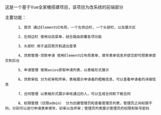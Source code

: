 这是一个基于Vue全家桶搭建项目，该项目为改系统的前端部分

主要功能：
          
          1、首页 通过ElementUI布局，一个左侧边栏，一个头部栏，以及展示区  
          
          2、左侧边栏 使用动态菜单，结合路由部署各项功能   
          
          3、头部栏 用于返回首页和退出登录
          
          4、贷款管理-贷款申请 使用ElementUI布局表单，填写表单信息并提交即可把表单提交到后台
          
          5、申请管理 使用axios获取申请列表，以表格形式展示
          
          6、贷款审批 分为初审和终审，表格展示申请者的粗略信息，可以查看申请者的详细信息
          
          7、合同管理 以表格形式展示审核通过的人，可以生成合同和下载合同
          
          8、权限管理（仅限admin） 分为创建管理员和查看管理员列表，管理员之间权限不同，分别可以进行申请表单填写、初审以及终审；管理员列表展示管理员的权限和账号密码
<!---
zwzed/zwzed is a ✨ special ✨ repository because its `README.md` (this file) appears on your GitHub profile.
You can click the Preview link to take a look at your changes.
--->
